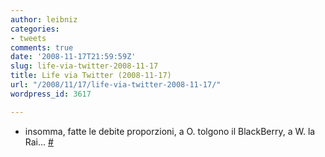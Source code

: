 ```yaml
---
author: leibniz
categories:
- tweets
comments: true
date: '2008-11-17T21:59:59Z'
slug: life-via-twitter-2008-11-17
title: Life via Twitter (2008-11-17)
url: "/2008/11/17/life-via-twitter-2008-11-17/"
wordpress_id: 3617

---
```

* insomma, fatte le debite proporzioni, a O. tolgono il BlackBerry, a W. la Rai... [#](http://twitter.com/leibniz/statuses/1010228934)



